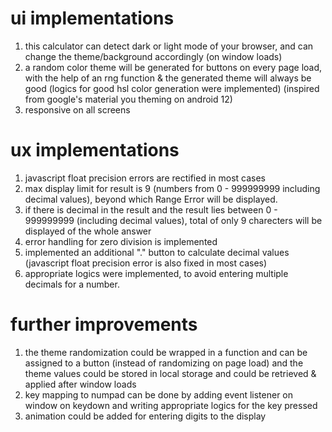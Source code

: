 # ui implementations
1) this calculator can detect dark or light mode of your browser, and can change the theme/background accordingly (on window loads)
2) a random color theme will be generated for buttons on every page load, with the help of an rng function & the generated theme will always be good (logics for good hsl color generation were implemented) (inspired from google's material you theming on android 12)
3) responsive on all screens


# ux implementations
1) javascript float precision errors are rectified in most cases
2) max display limit for result is 9 (numbers from 0 - 999999999 including decimal values), beyond which Range Error will be displayed.
3) if there is decimal in the result and the result lies between 0 - 999999999 (including decimal values), total of only 9 charecters will be displayed of the whole answer
4) error handling for zero division is implemented
5) implemented an additional "." button to calculate decimal values (javascript float precision error is also fixed in most cases)
6) appropriate logics were implemented, to avoid entering multiple decimals for a number.


# further improvements
1) the theme randomization could be wrapped in a function and can be assigned to a button (instead of randomizing on page load) and the theme values could be stored in local storage and could be retrieved & applied after window loads
2) key mapping to numpad can be done by adding event listener on window on keydown and writing appropriate logics for the key pressed
3) animation could be added for entering digits to the display
